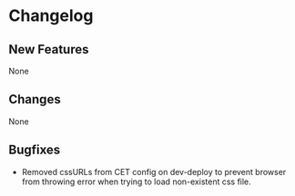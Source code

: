 # Changelog

## New Features

None

## Changes

None

## Bugfixes

- Removed cssURLs from CET config on dev-deploy to prevent browser from throwing error when trying to load non-existent css file.

